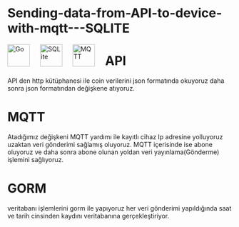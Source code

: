 # Sending-data-from-API-to-device-with-mqtt---SQLITE
<img align="left" alt="Go" width="50px" src="https://upload.wikimedia.org/wikipedia/commons/0/05/Go_Logo_Blue.svg" style="padding-right:20px;" />

<img align="left" alt="SQLite" width="50px" src="https://upload.wikimedia.org/wikipedia/commons/3/38/SQLite370.svg" style="padding-right:20px;" />

<img align="left" alt="MQTT" width="50px" src="https://upload.wikimedia.org/wikipedia/commons/e/e0/Mqtt-hor.svg" style="padding-right:20px;" />



# API
API den http kütüphanesi ile coin verilerini json formatında okuyoruz daha sonra json formatından değişkene atıyoruz.

# MQTT
Atadığımız değişkeni MQTT yardımı ile kayıtlı cihaz Ip adresine yolluyoruz uzaktan veri gönderimi sağlamış oluyoruz. MQTT içerisinde ise abone oluyoruz ve daha sonra abone olunan yoldan veri yayınlama(Gönderme) işlemini sağlıyoruz.

# GORM
veritabanı işlemlerini gorm ile yapıyoruz her veri gönderimi yapıldığında saat ve tarih cinsinden kaydını veritabanına gerçekleştiriyor.
